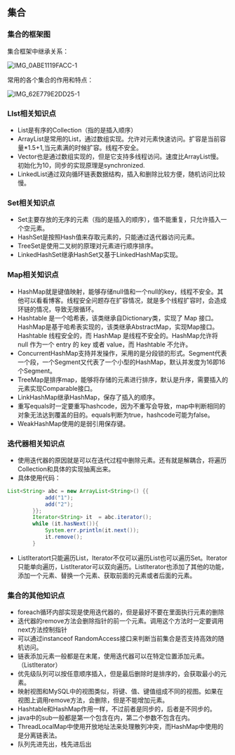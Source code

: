 ## 集合

### 集合的框架图

集合框架中继承关系：

![IMG_0ABE1119FACC-1](https://1162210866.oss-cn-beijing.aliyuncs.com/uPic/IMG_0ABE1119FACC-1.jpeg)

常用的各个集合的作用和特点：

![IMG_62E779E2DD25-1](https://1162210866.oss-cn-beijing.aliyuncs.com/uPic/IMG_62E779E2DD25-1.jpeg)

### LIst相关知识点

* List是有序的Collection（指的是插入顺序）
* ArrayList是常用的List，通过数组实现。允许对元素快速访问。扩容是当前容量*1.5+1,当元素满的时候扩容。线程不安全。
* Vector也是通过数组实现的，但是它支持多线程访问。速度比ArrayList慢。初始化为10，同步的实现原理是synchronized.
* LinkedList通过双向循环链表数据结构，插入和删除比较方便，随机访问比较慢。

### Set相关知识点

* Set主要存放的无序的元素（指的是插入的顺序），值不能重复，只允许插入一个空元素。
* HashSet是按照Hash值来存取元素的，只能通过迭代器访问元素。
* TreeSet是使用二叉树的原理对元素进行顺序排序。
* LinkedHashSet继承HashSet又基于LinkedHashMap实现。

### Map相关知识点

* HashMap就是键值映射，能够存储null值和一个null的key，线程不安全。其他可以看看博客。线程安全问题存在扩容情况，就是多个线程扩容时，会造成环链的情况，导致无限循环。
* Hashtable 是一个哈希表，该类继承自Dictionary类，实现了 Map 接口。HashMap是基于哈希表实现的，该类继承AbstractMap，实现Map接口。Hashtable 线程安全的，而 HashMap 是线程不安全的。HashMap允许将 null 作为一个 entry 的 key 或者 value，而 Hashtable 不允许。
* ConcurrentHashMap支持并发操作，采用的是分段锁的形式。Segment代表一个段，一个Segment又代表了一个小型的HashMap，默认并发度为16即16个Segment。
* TreeMap是排序map，能够将存储的元素进行排序，默认是升序，需要插入的元素实现Comparable接口。
* LinkHashMap继承HashMap，保存了插入的顺序。
* 重写equals时一定要重写hashcode，因为不重写会导致，map中判断相同的对象无法达到覆盖的目的。equals判断为true，hashcode可能为false。
* WeakHashMap使用的是弱引用保存键。

### 迭代器相关知识点

* 使用迭代器的原因就是可以在迭代过程中删除元素。还有就是解耦合，将遍历Collection和具体的实现抽离出来。
* 具体使用代码：

```java
List<String> abc = new ArrayList<String>() {{
            add("1");
            add("2");
        }};
        Iterator<String> it  = abc.iterator();
        while (it.hasNext()){
            System.err.println(it.next());
            it.remove();
        }
```

* ListIteratort只能遍历List，Iterator不仅可以遍历List也可以遍历Set。Iterator只能单向遍历，ListIterator可以双向遍历。ListIterator也添加了其他的功能，添加一个元素、替换一个元素、获取前面的元素或者后面的元素。

### 集合的其他知识点

* foreach循环内部实现是使用迭代器的，但是最好不要在里面执行元素的删除
* 迭代器的remove方法会删除指针的前一个元素。调用这个方法时一定要调用next方法控制指针
* 可以通过instanceof RandomAccess接口来判断当前集合是否支持高效的随机访问。
* 链表添加元素一般都是在末尾，使用迭代器可以在特定位置添加元素。（ListIterator）
* 优先级队列可以按任意顺序插入，但是最后删除时是排序的，会获取最小的元素。
* 映射视图和MySQL中的视图类似，将键、值、键值组成不同的视图。如果在视图上调用remove方法，会删除，但是不能增加元素。
* Hashtable和HashMap作用一样，不过前者是同步的，后者是不同步的。
* java中的sub一般都是第一个包含在内，第二个参数不包含在内。
* ThreadLocalMap中使用开放地址法来处理散列冲突，而HashMap中使用的是分离链表法。
* 队列先进先出，栈先进后出